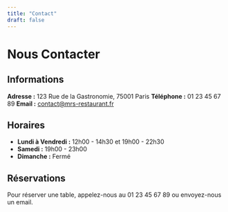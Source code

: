 ```yaml
---
title: "Contact"
draft: false
---
```


# Nous Contacter

## Informations

**Adresse :** 123 Rue de la Gastronomie, 75001 Paris
**Téléphone :** 01 23 45 67 89
**Email :** contact@mrs-restaurant.fr

## Horaires

- **Lundi à Vendredi :** 12h00 - 14h30 et 19h00 - 22h30
- **Samedi :** 19h00 - 23h00
- **Dimanche :** Fermé

## Réservations

Pour réserver une table, appelez-nous au 01 23 45 67 89 ou envoyez-nous un email.
